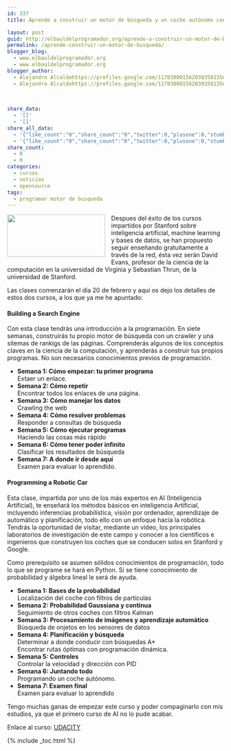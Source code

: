 ```yaml
---
id: 337
title: Aprende a construir un motor de búsqueda y un coche autónomo con Udacity

layout: post
guid: http://elbauldelprogramador.org/aprende-a-construir-un-motor-de-busqueda-y-un-coche-autonomo-con-udacity/
permalink: /aprende-construir-un-motor-de-busqueda/
blogger_blog:
  - www.elbauldelprogramador.org
  - www.elbauldelprogramador.org
blogger_author:
  - Alejandro Alcaldehttps://profiles.google.com/117030001562039350135noreply@blogger.com
  - Alejandro Alcaldehttps://profiles.google.com/117030001562039350135noreply@blogger.com

  
  
share_data:
  - '[]'
  - '[]'
share_all_data:
  - '{"like_count":"0","share_count":"0","twitter":0,"plusone":0,"stumble":0,"pinit":0,"count":0,"time":1333551712}'
  - '{"like_count":"0","share_count":"0","twitter":0,"plusone":0,"stumble":0,"pinit":0,"count":0,"time":1333551712}'
share_count:
  - 0
  - 0
categories:
  - cursos
  - noticias
  - opensource
tags:
  - programar motor de busqueda
---
```

<div class="separator" style="clear: both; text-align: center;">
  <a href="http://4.bp.blogspot.com/-4_orLVxvsaA/Ty6o0VKqt3I/AAAAAAAACDs/3Xxk1Zqo5Ug/s1600/Screenshot.png" imageanchor="1" style="clear:left; float:left;margin-right:1em; margin-bottom:1em"><img border="0" height="98" width="228" src="http://4.bp.blogspot.com/-4_orLVxvsaA/Ty6o0VKqt3I/AAAAAAAACDs/3Xxk1Zqo5Ug/s400/Screenshot.png" /></a>
</div>

Despues del éxito de los cursos impartidos por Stanford sobre inteligencia artificial, machine learning y bases de datos, se han propuesto seguir enseñando gratuitamente a través de la red, ésta vez serán David Evans, profesor de la ciencia de la computación en la universidad de Virginia y Sebastian Thrun, de la universidad de Stanford.

Las clases comenzarán el día 20 de febrero y aquí os dejo los detalles de estos dos cursos, a los que ya me he apuntado:

  
<!--ad-->

#### Building a Search Engine



Con esta clase tendrás una introducción a la programación. En siete semanas, construirás tu propio motor de búsqueda con un crawler y una sitemas de rankigs de las páginas. Comprenderás algunos de los conceptos claves en la ciencia de la computación, y aprenderás a construir tus propios programas. No son necesarios conocimientos previos de programación.

  * **Semana 1: Cómo empezar: tu primer programa**   
    Extaer un enlace. 
  * **Semana 2: Cómo repetir**   
    Encontrar todos los enlaces de una página.
  * **Semana 3: Cómo manejar los datos**   
    Crawling the web
  * **Semana 4: Cómo resolver problemas**   
    Responder a consultas de búsqueda
  * **Semana 5: Cómo ejecutar programas**   
    Haciendo las cosas más rápido
  * **Semana 6: Cómo tener poder infinito**   
    Clasificar los resultados de búsqueda
  * **Semana 7: A donde ir desde aquí**   
    Examen para evaluar lo aprendido.

#### Programming a Robotic Car



Esta clase, impartida por uno de los más expertos en AI (Inteligencia Artificial), te enseñará los métodos básicos en inteligencia Artificial, incluyendo inferencias probabilística, visión por ordenador, aprendizaje de automático y planificación, todo ello con un enfoque hacia la robótica. Tendrás la oportunidad de visitar, mediante un vídeo, los principales laboratorios de investigación de este campo y conocer a los científicos e ingenieros que construyen los coches que se conducen solos en Stanford y Google. 

Como prerequisito se asumen sólidos conocimientos de programación, todo lo que se programe se hará en Python. Si se tiene conocimiento de probabilidad y álgebra lineal le será de ayuda.

  * **Semana 1: Bases de la probabilidad**   
    Localización del coche con filtros de partículas 
  * **Semana 2: Probabilidad Gaussiana y continua**   
    Seguimiento de otros coches con filtros Kalman
  * **Semana 3: Procesamiento de imágenes y aprendizaje automático**   
    Búsqueda de onjetos en los sensores de datos
  * **Semana 4: Planificación y búsqueda**   
    Determinar a donde conducir con búsquedas A*   
    Encontrar rutas óptimas con programación dinámica.
  * **Semana 5: Controles**   
    Controlar la velocidad y dirección con PID
  * **Semana 6: Juntando todo**   
    Programando un coche autónomo.
  * **Semana 7: Examen final**   
    Examen para evaluar lo aprendido

Tengo muchas ganas de empezar este curso y poder compaginarlo con mis estudios, ya que el primero curso de AI no lo pude acabar. 

Enlace al curso: <a TARGET="_BLANK" href="http://www.udacity.com/">UDACITY</a>



{% include _toc.html %}

